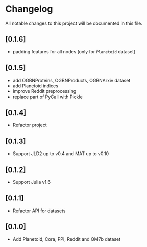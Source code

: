 # Changelog

All notable changes to this project will be documented in this file.

## [0.1.6]

- padding features for all nodes (only for `Planetoid` dataset)

## [0.1.5]

- add OGBNProteins, OGBNProducts, OGBNArxiv dataset
- add Planetoid indices
- improve Reddit preprocessing
- replace part of PyCall with Pickle

## [0.1.4]

- Refactor project

## [0.1.3]

- Support JLD2 up to v0.4 and MAT up to v0.10

## [0.1.2]

- Support Julia v1.6

## [0.1.1]

- Refactor API for datasets

## [0.1.0]

- Add Planetoid, Cora, PPI, Reddit and QM7b dataset
